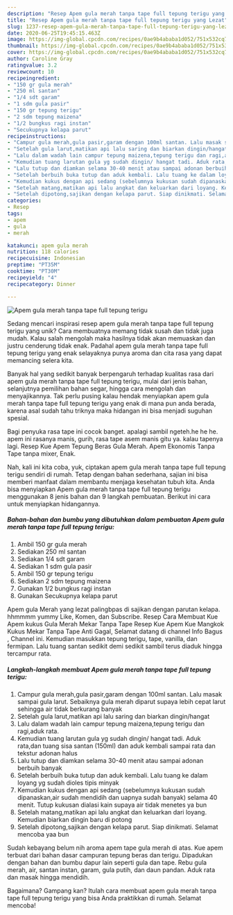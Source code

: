 ```yaml
---
description: "Resep Apem gula merah tanpa tape full tepung terigu yang Lezat"
title: "Resep Apem gula merah tanpa tape full tepung terigu yang Lezat"
slug: 1237-resep-apem-gula-merah-tanpa-tape-full-tepung-terigu-yang-lezat
date: 2020-06-25T19:45:15.463Z
image: https://img-global.cpcdn.com/recipes/0ae9b4ababa1d052/751x532cq70/apem-gula-merah-tanpa-tape-full-tepung-terigu-foto-resep-utama.jpg
thumbnail: https://img-global.cpcdn.com/recipes/0ae9b4ababa1d052/751x532cq70/apem-gula-merah-tanpa-tape-full-tepung-terigu-foto-resep-utama.jpg
cover: https://img-global.cpcdn.com/recipes/0ae9b4ababa1d052/751x532cq70/apem-gula-merah-tanpa-tape-full-tepung-terigu-foto-resep-utama.jpg
author: Caroline Gray
ratingvalue: 3.2
reviewcount: 10
recipeingredient:
- "150 gr gula merah"
- "250 ml santan"
- "1/4 sdt garam"
- "1 sdm gula pasir"
- "150 gr tepung terigu"
- "2 sdm tepung maizena"
- "1/2 bungkus ragi instan"
- "Secukupnya kelapa parut"
recipeinstructions:
- "Campur gula merah,gula pasir,garam dengan 100ml santan. Lalu masak sampai gula larut. Sebaiknya gula merah diparut supaya lebih cepat larut sehingga air tidak berkurang banyak"
- "Setelah gula larut,matikan api lalu saring dan biarkan dingin/hangat"
- "Lalu dalam wadah lain campur tepung maizena,tepung terigu dan ragi,aduk rata."
- "Kemudian tuang larutan gula yg sudah dingin/ hangat tadi. Aduk rata,dan tuang sisa santan (150ml) dan aduk kembali sampai rata dan tekstur adonan halus"
- "Lalu tutup dan diamkan selama 30-40 menit atau sampai adonan berbuih banyak"
- "Setelah berbuih buka tutup dan aduk kembali. Lalu tuang ke dalam loyang yg sudah dioles tipis minyak"
- "Kemudian kukus dengan api sedang (sebelumnya kukusan sudah dipanaskan,air sudah mendidih dan uapnya sudah banyak) selama 40 menit. Tutup kukusan dialasi kain supaya air tidak menetes ya bun"
- "Setelah matang,matikan api lalu angkat dan keluarkan dari loyang. Kemudian biarkan dingin baru di potong"
- "Setelah dipotong,sajikan dengan kelapa parut. Siap dinikmati. Selamat mencoba yaa bun"
categories:
- Resep
tags:
- apem
- gula
- merah

katakunci: apem gula merah 
nutrition: 118 calories
recipecuisine: Indonesian
preptime: "PT35M"
cooktime: "PT30M"
recipeyield: "4"
recipecategory: Dinner

---
```



![Apem gula merah tanpa tape full tepung terigu](https://img-global.cpcdn.com/recipes/0ae9b4ababa1d052/751x532cq70/apem-gula-merah-tanpa-tape-full-tepung-terigu-foto-resep-utama.jpg)

Sedang mencari inspirasi resep apem gula merah tanpa tape full tepung terigu yang unik? Cara membuatnya memang tidak susah dan tidak juga mudah. Kalau salah mengolah maka hasilnya tidak akan memuaskan dan justru cenderung tidak enak. Padahal apem gula merah tanpa tape full tepung terigu yang enak selayaknya punya aroma dan cita rasa yang dapat memancing selera kita.

Banyak hal yang sedikit banyak berpengaruh terhadap kualitas rasa dari apem gula merah tanpa tape full tepung terigu, mulai dari jenis bahan, selanjutnya pemilihan bahan segar, hingga cara mengolah dan menyajikannya. Tak perlu pusing kalau hendak menyiapkan apem gula merah tanpa tape full tepung terigu yang enak di mana pun anda berada, karena asal sudah tahu triknya maka hidangan ini bisa menjadi suguhan spesial.

Bagi penyuka rasa tape ini cocok banget. apalagi sambil ngeteh.he he he. apem ini rasanya manis, gurih, rasa tape asem manis gitu ya. kalau tapenya lagi. Resep Kue Apem Tepung Beras Gula Merah. Apem Ekonomis Tanpa Tape tanpa mixer, Enak.


Nah, kali ini kita coba, yuk, ciptakan apem gula merah tanpa tape full tepung terigu sendiri di rumah. Tetap dengan bahan sederhana, sajian ini bisa memberi manfaat dalam membantu menjaga kesehatan tubuh kita. Anda bisa menyiapkan Apem gula merah tanpa tape full tepung terigu menggunakan 8 jenis bahan dan 9 langkah pembuatan. Berikut ini cara untuk menyiapkan hidangannya.

<!--inarticleads1-->

##### Bahan-bahan dan bumbu yang dibutuhkan dalam pembuatan Apem gula merah tanpa tape full tepung terigu:

1. Ambil 150 gr gula merah
1. Sediakan 250 ml santan
1. Sediakan 1/4 sdt garam
1. Sediakan 1 sdm gula pasir
1. Ambil 150 gr tepung terigu
1. Sediakan 2 sdm tepung maizena
1. Gunakan 1/2 bungkus ragi instan
1. Gunakan Secukupnya kelapa parut


Apem gula Merah yang lezat palingbpas di sajikan dengan parutan kelapa. hhmmmm yummy Like, Komen, dan Subscribe. Resep Cara Membuat Kue Apem kukus Gula Merah Mekar Tanpa Tape Resep Kue Apem Kue Mangkok Kukus Mekar Tanpa Tape Anti Gagal, Selamat datang di channel Info Bagus , Channel ini. Kemudian masukkan tepung terigu, tape, vanilla, dan fermipan. Lalu tuang santan sedikit demi sedikit sambil terus diaduk hingga tercampur rata. 

<!--inarticleads2-->

##### Langkah-langkah membuat Apem gula merah tanpa tape full tepung terigu:

1. Campur gula merah,gula pasir,garam dengan 100ml santan. Lalu masak sampai gula larut. Sebaiknya gula merah diparut supaya lebih cepat larut sehingga air tidak berkurang banyak
1. Setelah gula larut,matikan api lalu saring dan biarkan dingin/hangat
1. Lalu dalam wadah lain campur tepung maizena,tepung terigu dan ragi,aduk rata.
1. Kemudian tuang larutan gula yg sudah dingin/ hangat tadi. Aduk rata,dan tuang sisa santan (150ml) dan aduk kembali sampai rata dan tekstur adonan halus
1. Lalu tutup dan diamkan selama 30-40 menit atau sampai adonan berbuih banyak
1. Setelah berbuih buka tutup dan aduk kembali. Lalu tuang ke dalam loyang yg sudah dioles tipis minyak
1. Kemudian kukus dengan api sedang (sebelumnya kukusan sudah dipanaskan,air sudah mendidih dan uapnya sudah banyak) selama 40 menit. Tutup kukusan dialasi kain supaya air tidak menetes ya bun
1. Setelah matang,matikan api lalu angkat dan keluarkan dari loyang. Kemudian biarkan dingin baru di potong
1. Setelah dipotong,sajikan dengan kelapa parut. Siap dinikmati. Selamat mencoba yaa bun


Sudah kebayang belum nih aroma apem tape gula merah di atas. Kue apem terbuat dari bahan dasar campuran tepung beras dan terigu. Dipadukan dengan bahan dan bumbu dapur lain seperti gula dan tape. Rebu gula merah, air, santan instan, garam, gula putih, dan daun pandan. Aduk rata dan masak hingga mendidih. 

Bagaimana? Gampang kan? Itulah cara membuat apem gula merah tanpa tape full tepung terigu yang bisa Anda praktikkan di rumah. Selamat mencoba!
